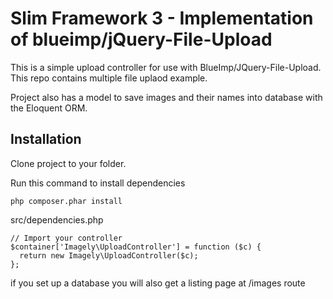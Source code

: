 # Slim Framework 3 - Implementation of blueimp/jQuery-File-Upload


This is a simple upload controller for use with BlueImp/JQuery-File-Upload. This repo contains multiple file uplaod example.

Project also has a model to save images and their names into database with the Eloquent ORM.

## Installation


Clone project to your folder. 

Run this command to install dependencies
    
    php composer.phar install
   
src/dependencies.php

    // Import your controller
    $container['Imagely\UploadController'] = function ($c) {
      return new Imagely\UploadController($c);
    };


if you set up a database you will also get a listing page at /images route
